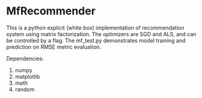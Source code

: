 # MfRecommender
This is a python explicit (white box) implementation of recommendation system using matrix factorization. The optimizers are SGD and ALS, and can be controlled by a flag.
The mf_test.py demonstrates model training and prediction on RMSE metric evaluation.

Dependencies:
1) numpy
2) matplotlib
3) math
4) random
